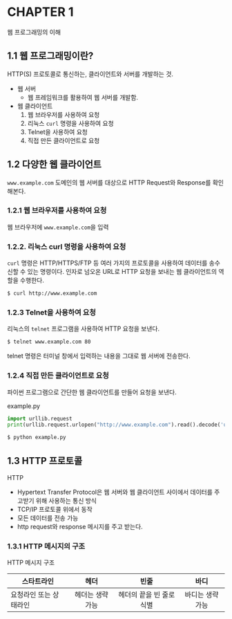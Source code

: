 # CHAPTER 1

웹 프로그래밍의 이해

## 1.1 웹 프로그래밍이란?

HTTP(S) 프로토콜로 통신하는, 클라이언트와 서버를 개발하는 것.

* 웹 서버
  * 웹 프레임워크를 활용하여 웹 서버를 개발함.
* 웹 클라이언트
  1. 웹 브라우저를 사용하여 요청
  2. 리눅스 ```curl``` 명령을 사용하여 요청
  3. Telnet을 사용하여 요청
  4. 직접 만든 클라이언트로 요청

## 1.2 다양한 웹 클라이언트

```www.example.com``` 도메인의 웹 서버를 대상으로 HTTP Request와 Response를 확인해본다.

### 1.2.1 웹 브라우저를 사용하여 요청

웹 브라우저에 ```www.example.com```을 입력

### 1.2.2. 리눅스 curl 명령을 사용하여 요청

```curl``` 명령은 HTTP/HTTPS/FTP 등 여러 가지의 프로토콜을 사용하여 데이터를 송수신할 수 있는 명령이다.
인자로 넘오온 URL로 HTTP 요청을 보내는 웹 클라이언트의 역할을 수행한다.

```bash
$ curl http://www.example.com
```

### 1.2.3 Telnet을 사용하여 요청

리눅스의 ```telnet``` 프로그램을 사용하여 HTTP 요청을 보낸다.

```bash
$ telnet www.example.com 80
```

telnet 명령은 터미널 창에서 입력하는 내용을 그대로 웹 서버에 전송한다.

### 1.2.4 직접 만든 클라이언트로 요청

파이썬 프로그램으로 간단한 웹 클라이언트를 만들어 요청을 보낸다.


example.py
```python
import urllib.request
print(urllib.request.urlopen("http://www.example.com").read().decode('utf-8'))
```

```bash
$ python example.py
```

## 1.3 HTTP 프로토콜

HTTP
* Hypertext Transfer Protocol은 웹 서버와 웹 클라이언트 사이에서 데이터를 주고받기 위해 사용하는 통신 방식
* TCP/IP 프로토콜 위에서 동작
* 모든 데이터를 전송 가능
* http request와 response 메시지를 주고 받는다.

### 1.3.1 HTTP 메시지의 구조

HTTP 메시지 구조

| 스타트라인        |    헤더     |       빈줄       |     바디     |
| ------------ | :-------: | :------------: | :--------: |
| 요청라인 또는 상태라인 | 헤더는 생략 가능 | 헤더의 끝을 빈 줄로 식별 | 바디는 생략  가능 |